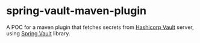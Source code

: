 # spring-vault-maven-plugin
A POC for a maven plugin that fetches secrets from [Hashicorp Vault](https://www.vaultproject.io/) server, using [Spring Vault](https://spring.io/projects/spring-vault) library.
